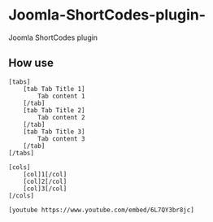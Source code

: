 # Joomla-ShortCodes-plugin-
Joomla ShortCodes plugin 
## How use
```
[tabs]
    [tab Tab Title 1]
        Tab content 1
    [/tab]
    [tab Tab Title 2]
        Tab content 2
    [/tab]
    [tab Tab Title 3]
        Tab content 3
    [/tab]
[/tabs]
```

```
[cols]
    [col]1[/col]
    [col]2[/col]
    [col]3[/col]
[/cols]
```

```
[youtube https://www.youtube.com/embed/6L7QY3br8jc]
```